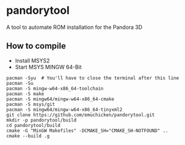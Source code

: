 # pandorytool
A tool to automate ROM installation for the Pandora 3D

## How to compile
- Install MSYS2
- Start MSYS MINGW 64-Bit

```
pacman -Syu  # You'll have to close the terminal after this line
pacman -Su
pacman -S mingw-w64-x86_64-toolchain
pacman -S make
pacman -S mingw64/mingw-w64-x86_64-cmake
pacman -S msys/git
pacman -S mingw64/mingw-w64-x86_64-tinyxml2
git clone https://github.com/emuchicken/pandorytool.git
mkdir -p pandorytool/build
cd pandorytool/build
cmake -G "MinGW Makefiles" -DCMAKE_SH="CMAKE_SH-NOTFOUND" ..
cmake --build .g
```